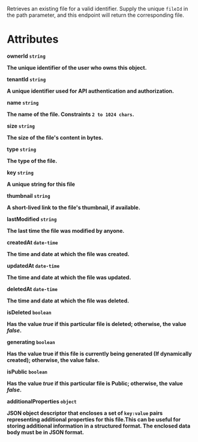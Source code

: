 Retrieves an existing file for a valid identifier. Supply the unique `fileId` in the path parameter, and this endpoint will return the corresponding file.

# Attributes

<strong>ownerId<strong> `string`

The unique identifier of the user who owns this object.

<strong>tenantId<strong> `string`

A unique identifier used for API authentication and authorization.

<strong>name<strong> `string`

The name of the file. Constraints `2 to 1024 chars`.

<strong>size<strong> `string`

The size of the file's content in bytes.

<strong>type<strong> `string`

The type of the file.

<strong>key<strong> `string`

A unique string for this file

<strong>thumbnail<strong> `string`

A short-lived link to the file's thumbnail, if available.

<strong>lastModified<strong> `string`

The last time the file was modified by anyone.

<strong>createdAt<strong> `date-time`

The time and date at which the file was created.

<strong>updatedAt<strong> `date-time`

The time and date at which the file was updated.

<strong>deletedAt<strong> `date-time`

The time and date at which the file was deleted.

<strong>isDeleted<strong> `boolean`

Has the value _true_ if this particular file is deleted; otherwise, the value _false_.

<strong>generating<strong> `boolean`

Has the value true if this file is currently being generated (If dynamically created); otherwise, the value false.

<strong>isPublic<strong> `boolean`

Has the value _true_ if this particular file is Public; otherwise, the value _false_.

<strong>additionalProperties<strong> `object`

JSON object descriptor that encloses a set of `key:value` pairs representing additional properties for this file.This can be useful for storing additional information in a structured format.  The enclosed data body must be in JSON format.